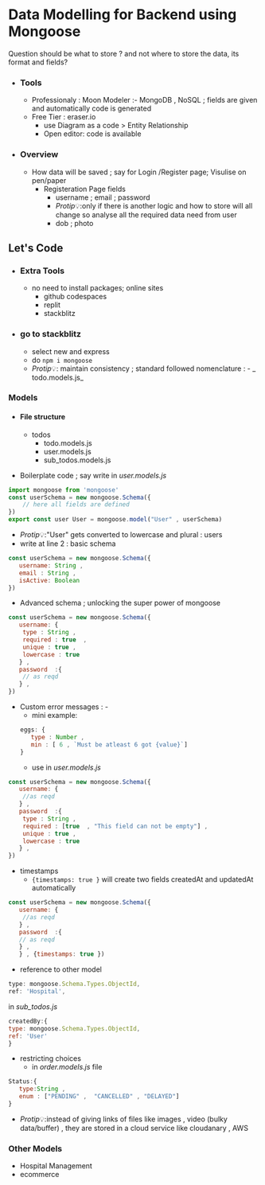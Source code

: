 # Data Modelling for Backend using Mongoose

Question should be what to store ? and not where to store the data, its format and fields?

- ### Tools
  - Professionaly : Moon Modeler :- MongoDB , NoSQL ; fields are given and automatically code is generated
  - Free Tier : eraser.io 
    - use Diagram as a code > Entity Relationship 
    - Open editor: code is available

- ### Overview
  - How data will be saved ; say for Login /Register page; Visulise on pen/paper
    - Registeration Page fields
      -  username ; email ; password 
      -  $Protip💡$:only if there is another logic and how to store will all change so analyse all the required data need from user
      - dob ; photo 

## Let's Code
- ### Extra Tools 
  - no need to install packages; online sites
    - github codespaces
    - replit
    - stackblitz 
- ### go to stackblitz 
    - select new and express 
    - do `npm i mongoose`
    - $Protip💡$: maintain consistency ; standard followed nomenclature : - _ todo.models.js_

### Models
- #### File structure
  - todos
     - todo.models.js
     - user.models.js
     - sub_todos.models.js

- Boilerplate code ; say write in _user.models.js_
```javascript
import mongoose from 'mongoose'
const userSchema = new mongoose.Schema({
    // here all fields are defined
})
export const user User = mongoose.model("User" , userSchema)
```
  - $Protip💡$:"User" gets converted to lowercase and plural : users
  - write at line 2 : basic schema
```javascript
const userSchema = new mongoose.Schema({
   username: String , 
   email : String , 
   isActive: Boolean
})
```
   - Advanced schema ; unlocking the super power of mongoose
```javascript
const userSchema = new mongoose.Schema({
   username: {
    type : String ,
    required : true  ,
    unique : true , 
    lowercase : true
   } , 
   password  :{
    // as reqd
   } , 
})
```
  - Custom error messages : -
     - mini example: 
     ```javascript
     eggs: {
        type : Number , 
        min : [ 6 , `Must be atleast 6 got {value}`]
     }
     ```
     - use in _user.models.js_
```javascript
const userSchema = new mongoose.Schema({
   username: {
    //as reqd
   } , 
   password  :{
    type : String ,
    required : [true  , "This field can not be empty"] ,
    unique : true , 
    lowercase : true
   } , 
})
```
- timestamps 
  - `{timestamps: true }` will create two fields createdAt  and updatedAt automatically 
```javascript
const userSchema = new mongoose.Schema({
   username: {
    //as reqd
   } , 
   password  :{
   // as reqd 
   } , 
   } , {timestamps: true })
```
- reference to other model
```javascript
type: mongoose.Schema.Types.ObjectId,
ref: 'Hospital',
```
in _sub_todos.js_
```javascript
createdBy:{
type: mongoose.Schema.Types.ObjectId,
ref: 'User'
}
```
- restricting choices
  - in _order.models.js_ file
```javascript
Status:{
   type:String , 
   enum : ["PENDING" ,  "CANCELLED" , "DELAYED"]
}
```

- $Protip💡$:instead of giving links of files like images , video (bulky data/buffer) , they are stored in a cloud service like cloudanary  , AWS
### Other Models 
- Hospital Management 
- ecommerce

     
  






